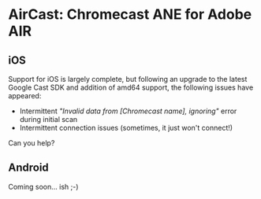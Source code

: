 AirCast: Chromecast ANE for Adobe AIR
=====================================

iOS
---

Support for iOS is largely complete, but following an upgrade to the latest Google Cast SDK and addition of amd64 support, the following issues have appeared:

* Intermittent _"Invalid data from [Chromecast name], ignoring"_ error during initial scan
* Intermittent connection issues (sometimes, it just won't connect!) 

Can you help?

Android
-------

Coming soon... ish ;-)
